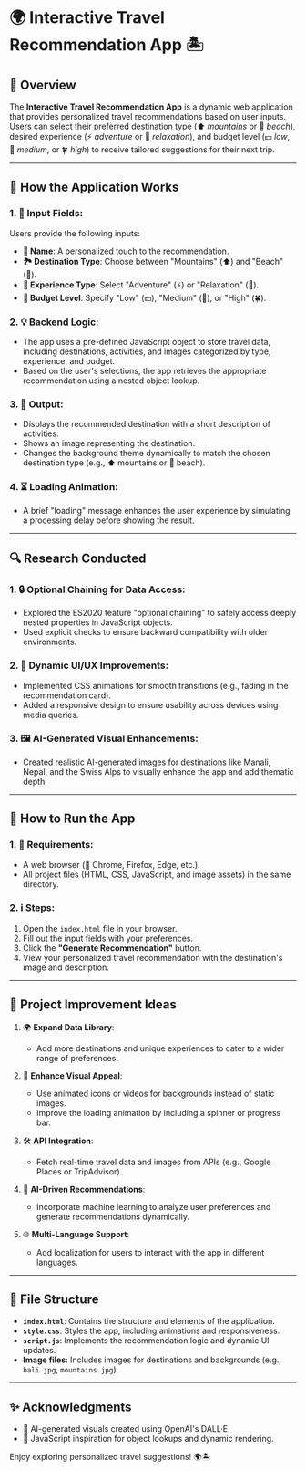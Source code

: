 # 🌍 Interactive Travel Recommendation App 🏝️

## 🎨 Overview
The **Interactive Travel Recommendation App** is a dynamic web application that provides personalized travel recommendations based on user inputs. Users can select their preferred destination type (⬆️ *mountains* or 🌴 *beach*), desired experience (⚡ *adventure* or 🛌 *relaxation*), and budget level (💵 *low*, 💸 *medium*, or 🍀 *high*) to receive tailored suggestions for their next trip.

---

## 📝 How the Application Works

### 1. 🔧 Input Fields:
Users provide the following inputs:
- **👤 Name**: A personalized touch to the recommendation.
- **🏞️ Destination Type**: Choose between "Mountains" (⬆️) and "Beach" (🌴).
- **🚀 Experience Type**: Select "Adventure" (⚡) or "Relaxation" (🛌).
- **💸 Budget Level**: Specify "Low" (💵), "Medium" (💸), or "High" (🍀).

### 2. 💡 Backend Logic:
- The app uses a pre-defined JavaScript object to store travel data, including destinations, activities, and images categorized by type, experience, and budget.
- Based on the user's selections, the app retrieves the appropriate recommendation using a nested object lookup.

### 3. 🎡 Output:
- Displays the recommended destination with a short description of activities.
- Shows an image representing the destination.
- Changes the background theme dynamically to match the chosen destination type (e.g., ⬆️ mountains or 🌴 beach).

### 4. ⏳ Loading Animation:
- A brief "loading" message enhances the user experience by simulating a processing delay before showing the result.

---

## 🔍 Research Conducted

### 1. 🔒 Optional Chaining for Data Access:
- Explored the ES2020 feature "optional chaining" to safely access deeply nested properties in JavaScript objects.
- Used explicit checks to ensure backward compatibility with older environments.

### 2. 🌈 Dynamic UI/UX Improvements:
- Implemented CSS animations for smooth transitions (e.g., fading in the recommendation card).
- Added a responsive design to ensure usability across devices using media queries.

### 3. 🖼️ AI-Generated Visual Enhancements:
- Created realistic AI-generated images for destinations like Manali, Nepal, and the Swiss Alps to visually enhance the app and add thematic depth.

---

## 🚀 How to Run the App

### 1. 🔧 Requirements:
- A web browser (🔰 Chrome, Firefox, Edge, etc.).
- All project files (HTML, CSS, JavaScript, and image assets) in the same directory.

### 2. ℹ️ Steps:
1. Open the `index.html` file in your browser.
2. Fill out the input fields with your preferences.
3. Click the **"Generate Recommendation"** button.
4. View your personalized travel recommendation with the destination's image and description.

---

## 🌿 Project Improvement Ideas

1. 🌍 **Expand Data Library**:
   - Add more destinations and unique experiences to cater to a wider range of preferences.

2. 🎨 **Enhance Visual Appeal**:
   - Use animated icons or videos for backgrounds instead of static images.
   - Improve the loading animation by including a spinner or progress bar.

3. 🛠️ **API Integration**:
   - Fetch real-time travel data and images from APIs (e.g., Google Places or TripAdvisor).

4. 🤖 **AI-Driven Recommendations**:
   - Incorporate machine learning to analyze user preferences and generate recommendations dynamically.

5. 🌐 **Multi-Language Support**:
   - Add localization for users to interact with the app in different languages.

---

## 📂 File Structure
- **`index.html`**: Contains the structure and elements of the application.
- **`style.css`**: Styles the app, including animations and responsiveness.
- **`script.js`**: Implements the recommendation logic and dynamic UI updates.
- **Image files**: Includes images for destinations and backgrounds (e.g., `bali.jpg`, `mountains.jpg`).

---

## ✨ Acknowledgments
- 🥦 AI-generated visuals created using OpenAI's DALL·E.
- 🔄 JavaScript inspiration for object lookups and dynamic rendering.

Enjoy exploring personalized travel suggestions! 🌍🏝️
